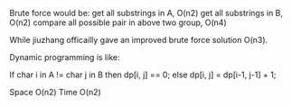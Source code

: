 
Brute force would be:
get all substrings in A, O(n2)
get all substrings in B, O(n2)
compare all possible pair in above two group, O(n4)

While jiuzhang officailly gave an improved brute force solution O(n3).

Dynamic programming is like:

If char i in A != char j in B
then dp[i, j] == 0;
else 
dp[i, j] = dp[i-1, j-1] + 1;

Space O(n2) Time O(n2)
